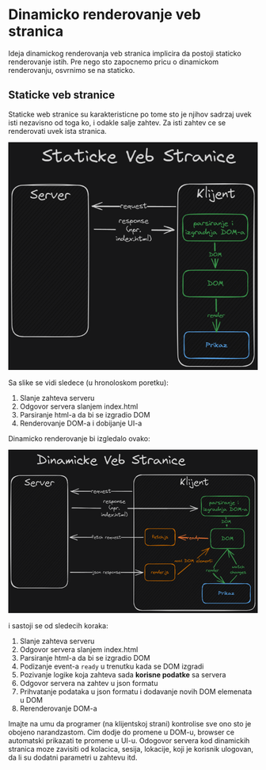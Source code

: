 # Dinamicko renderovanje veb stranica

Ideja dinamickog renderovanja veb stranica implicira da postoji staticko renderovanje istih.
Pre nego sto zapocnemo pricu o dinamickom renderovanju, osvrnimo se na staticko.

## Staticke veb stranice

Staticke web stranice su karakteristicne po tome sto je njihov sadrzaj uvek isti nezavisno od toga ko, i odakle salje zahtev.
Za isti zahtev ce se renderovati uvek ista stranica.

![Staticki](image.png)

Sa slike se vidi sledece (u hronoloskom poretku):

1. Slanje zahteva serveru
2. Odgovor servera slanjem index.html
3. Parsiranje html-a da bi se izgradio DOM
4. Renderovanje DOM-a i dobijanje UI-a

Dinamicko renderovanje bi izgledalo ovako:

![Alt text](image-2.png)

i sastoji se od sledecih koraka:

1. Slanje zahteva serveru
2. Odgovor servera slanjem index.html
3. Parsiranje html-a da bi se izgradio DOM
4. Podizanje event-a `ready` u trenutku kada se DOM izgradi
5. Pozivanje logike koja zahteva sada **korisne podatke** sa servera
6. Odgovor servera na zahtev u json formatu
7. Prihvatanje podataka u json formatu i dodavanje novih DOM elemenata u DOM
8. Rerenderovanje DOM-a

Imajte na umu da programer (na klijentskoj strani) kontrolise sve ono sto je obojeno narandzastom. Cim dodje do promene u DOM-u, browser ce automatski prikazati te promene u UI-u.
Odogovor servera kod dinamickih stranica moze zavisiti od kolacica, sesija, lokacije, koji je korisnik ulogovan, da li su dodatni parametri u zahtevu itd.
